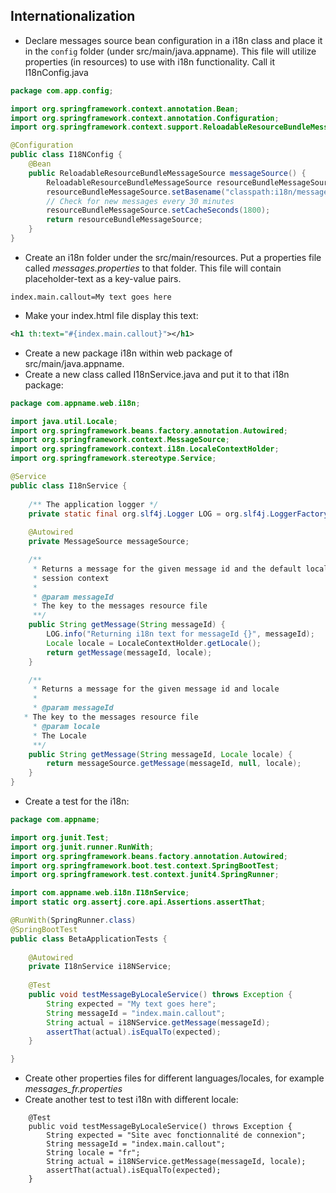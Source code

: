 ## Internationalization
- Declare messages source bean configuration in a i18n class and place it in the ```config``` folder (under src/main/java.appname).
This file will utilize properties (in resources) to use with i18n functionality. Call it I18nConfig.java
```java
package com.app.config;

import org.springframework.context.annotation.Bean;
import org.springframework.context.annotation.Configuration;
import org.springframework.context.support.ReloadableResourceBundleMessageSource;

@Configuration
public class I18NConfig {
	@Bean
	public ReloadableResourceBundleMessageSource messageSource() {
		ReloadableResourceBundleMessageSource resourceBundleMessageSource = new ReloadableResourceBundleMessageSource();
		resourceBundleMessageSource.setBasename("classpath:i18n/messages");
		// Check for new messages every 30 minutes
		resourceBundleMessageSource.setCacheSeconds(1800);
		return resourceBundleMessageSource;
	}
}
```
- Create an i18n folder under the src/main/resources. Put a properties file called *messages.properties* to that folder. 
This file will contain placeholder-text as a key-value pairs.
```
index.main.callout=My text goes here
```
- Make your index.html file display this text:
```xml
<h1 th:text="#{index.main.callout}"></h1>
```
- Create a new package i18n within web package of src/main/java.appname.
- Create a new class called I18nService.java and put it to that i18n package:
```java
package com.appname.web.i18n;

import java.util.Locale;
import org.springframework.beans.factory.annotation.Autowired;
import org.springframework.context.MessageSource;
import org.springframework.context.i18n.LocaleContextHolder;
import org.springframework.stereotype.Service;

@Service
public class I18nService {
	
	/** The application logger */
	private static final org.slf4j.Logger LOG = org.slf4j.LoggerFactory.getLogger(I18nService.class);
	
	@Autowired
	private MessageSource messageSource;

	/**
	 * Returns a message for the given message id and the default locale in the
	 * session context
	 * 
	 * @param messageId
	 * The key to the messages resource file
	 **/
	public String getMessage(String messageId) {
		LOG.info("Returning i18n text for messageId {}", messageId);
		Locale locale = LocaleContextHolder.getLocale();
		return getMessage(messageId, locale);
	}

	/**
	 * Returns a message for the given message id and locale
	 * 
	 * @param messageId
   * The key to the messages resource file
	 * @param locale
	 * The Locale
	 **/
	public String getMessage(String messageId, Locale locale) {
		return messageSource.getMessage(messageId, null, locale);
	}
}
```
- Create a test for the i18n:
```java
package com.appname;

import org.junit.Test;
import org.junit.runner.RunWith;
import org.springframework.beans.factory.annotation.Autowired;
import org.springframework.boot.test.context.SpringBootTest;
import org.springframework.test.context.junit4.SpringRunner;

import com.appname.web.i18n.I18nService;
import static org.assertj.core.api.Assertions.assertThat;

@RunWith(SpringRunner.class)
@SpringBootTest
public class BetaApplicationTests {
	
	@Autowired
	private I18nService i18NService;
	
	@Test
	public void testMessageByLocaleService() throws Exception {
		String expected = "My text goes here";
		String messageId = "index.main.callout";
		String actual = i18NService.getMessage(messageId);
		assertThat(actual).isEqualTo(expected);
	}

}
```
- Create other properties files for different languages/locales, for example *messages_fr.properties*
- Create another test to test i18n with different locale:
```
	@Test
	public void testMessageByLocaleService() throws Exception {
		String expected = "Site avec fonctionnalité de connexion";
		String messageId = "index.main.callout";
		String locale = "fr";
		String actual = i18NService.getMessage(messageId, locale);
		assertThat(actual).isEqualTo(expected);
	}
```
